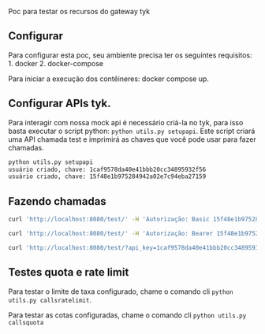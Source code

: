 Poc para testar os recursos do gateway tyk

## Configurar

Para configurar esta poc, seu ambiente precisa ter os seguintes requisitos:
    1. docker
    2. docker-compose

Para iniciar a execução dos contêineres: docker compose up.

## Configurar APIs tyk.

Para interagir com nossa mock api é necessário criá-la no tyk, para isso basta executar o script python: `python utils.py setupapi`. Este script criará uma API chamada test e imprimirá as chaves que você pode usar para fazer chamadas.

``` bash
python utils.py setupapi
usuário criado, chave: 1caf9578da40e41bbb20cc34895932f56
usuário criado, chave: 15f48e1b975284942a02e7c94eba27159
```

## Fazendo chamadas

``` bash
curl 'http://localhost:8080/test/' -H 'Autorização: Basic 15f48e1b975284942a02e7c94eba27159'
```

``` bash
curl 'http://localhost:8080/test/' -H 'Autorização: Bearer 15f48e1b975284942a02e7c94eba27159'
```

``` bash
curl 'http://localhost:8080/test/?api_key=1caf9578da40e41bbb20cc34895932f56'
```

## Testes quota e rate limit

Para testar o limite de taxa configurado, chame o comando cli `python utils.py callsratelimit`.

Para testar as cotas configuradas, chame o comando cli `python utils.py callsquota`